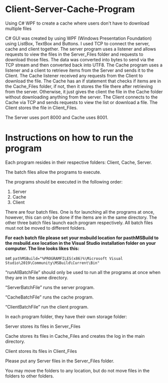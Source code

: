 # Client-Server-Cache-Program
Using C# WPF to create a cache where users don't have to download multiple files

C# GUI was created by using WPF (Windows Presentation Foundation) using ListBox, TextBox and Buttons.
I used TCP to connect the server, cache and client together. The server program uses a listener and allows requests to view the files in the Server_Files folder and requests to download those files. The data was converted into bytes to send via the TCP stream and then converted back into UTF8. The Cache program uses a listener and a client to retrieve items from the Server and sends it to the Client. The Cache listener received any requests from the Client to download the file. The Cache has an if statement that checks if items are in the Cache_Files folder, if not, then it stores the file there after retrieving from the server. Otherwise, it just gives the client the file in the Cache folder without downloading anything from the server. The Client connects to the Cache via TCP and sends requests to view the list or download a file. The Client stores the file in Client_Files.

The Server uses port 8000 and Cache uses 8001.

# Instructions on how to run the program
Each program resides in their respective folders: Client, Cache, Server.

The batch files allow the programs to execute.

The programs should be executed in the following order:
1. Server
2. Cache
3. Client

There are four batch files. One is for launching all the programs at once, however, this can only be done if the items are in the same directory. The other three batch files launch each program respectively. All batch files must not be moved to different folders.

**For each batch file please set your msbuild location for pasthMSBuild to the msbuild.exe location in the Visual Studio installation folder on your computer. The line looks likes this:**

set ```pathMSBuild="%PROGRAMFILES(x86)%\Microsoft Visual Studio\2019\Community\MSBuild\Current\Bin"```

“runAllBatchFile” should only be used to run all the programs at once when they are in the same directory.

“ServerBatchFile” runs the server program.

“CacheBatchFile” runs the cache program.

“ClientBatchFile” run the client program.

In each program folder, they have their own storage folder:

Server stores its files in Server_Files

Cache stores its files in Cache_Files and creates the log in the main directory.

Client stores its files in Client_Files

Please put any Server files in the Server_Files folder.

You may move the folders to any location, but do not move files in the folders to other folders.
